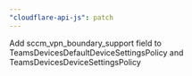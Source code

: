 ```yaml
---
"cloudflare-api-js": patch
---
```


Add sccm_vpn_boundary_support field to TeamsDevicesDefaultDeviceSettingsPolicy and TeamsDevicesDeviceSettingsPolicy